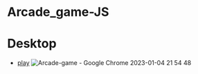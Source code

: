 # Arcade_game-JS

# Desktop

- [play](https://alexdolz.github.io/Arcade_game-JS/)
  ![Arcade-game - Google Chrome 2023-01-04 21 54 48](https://user-images.githubusercontent.com/108806800/210648354-fb16923f-f267-4392-a556-f8b6d9f02896.png)
